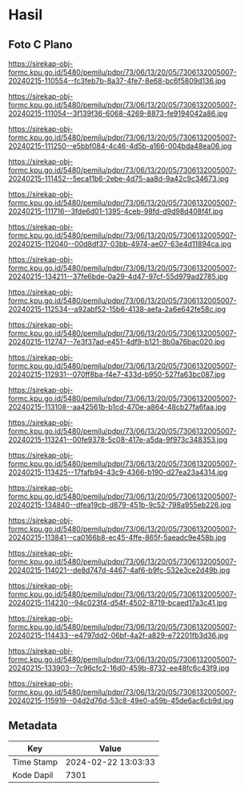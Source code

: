 # Hasil

## Foto C Plano

https://sirekap-obj-formc.kpu.go.id/5480/pemilu/pdpr/73/06/13/20/05/7306132005007-20240215-110554--fc3feb7b-8a37-4fe7-8e68-bc6f5809d136.jpg

https://sirekap-obj-formc.kpu.go.id/5480/pemilu/pdpr/73/06/13/20/05/7306132005007-20240215-111054--3f139f36-6068-4269-8873-fe9194042a86.jpg

https://sirekap-obj-formc.kpu.go.id/5480/pemilu/pdpr/73/06/13/20/05/7306132005007-20240215-111250--e5bbf084-4c46-4d5b-a166-004bda48ea06.jpg

https://sirekap-obj-formc.kpu.go.id/5480/pemilu/pdpr/73/06/13/20/05/7306132005007-20240215-111452--5eca11b6-2ebe-4d75-aa8d-9a42c9c34673.jpg

https://sirekap-obj-formc.kpu.go.id/5480/pemilu/pdpr/73/06/13/20/05/7306132005007-20240215-111716--3fde6d01-1395-4ceb-98fd-d9d98d408f4f.jpg

https://sirekap-obj-formc.kpu.go.id/5480/pemilu/pdpr/73/06/13/20/05/7306132005007-20240215-112040--00d8df37-03bb-4974-ae07-63e4d11894ca.jpg

https://sirekap-obj-formc.kpu.go.id/5480/pemilu/pdpr/73/06/13/20/05/7306132005007-20240215-134211--37fe6bde-0a29-4d47-97cf-55d979ad2785.jpg

https://sirekap-obj-formc.kpu.go.id/5480/pemilu/pdpr/73/06/13/20/05/7306132005007-20240215-112534--a92abf52-15b6-4138-aefa-2a6e642fe58c.jpg

https://sirekap-obj-formc.kpu.go.id/5480/pemilu/pdpr/73/06/13/20/05/7306132005007-20240215-112747--7e3f37ad-e451-4df9-b121-8b0a76bac020.jpg

https://sirekap-obj-formc.kpu.go.id/5480/pemilu/pdpr/73/06/13/20/05/7306132005007-20240215-112931--070ff8ba-f4e7-433d-b950-527fa63bc087.jpg

https://sirekap-obj-formc.kpu.go.id/5480/pemilu/pdpr/73/06/13/20/05/7306132005007-20240215-113108--aa42561b-b1cd-470e-a864-48cb27fa6faa.jpg

https://sirekap-obj-formc.kpu.go.id/5480/pemilu/pdpr/73/06/13/20/05/7306132005007-20240215-113241--00fe9378-5c08-417e-a5da-9f973c348353.jpg

https://sirekap-obj-formc.kpu.go.id/5480/pemilu/pdpr/73/06/13/20/05/7306132005007-20240215-113425--17fafb94-43c9-4366-b190-d27ea23a4314.jpg

https://sirekap-obj-formc.kpu.go.id/5480/pemilu/pdpr/73/06/13/20/05/7306132005007-20240215-134840--dfea19cb-d879-451b-9c52-798a955eb226.jpg

https://sirekap-obj-formc.kpu.go.id/5480/pemilu/pdpr/73/06/13/20/05/7306132005007-20240215-113841--ca0166b8-ec45-4ffe-865f-5aeadc9e458b.jpg

https://sirekap-obj-formc.kpu.go.id/5480/pemilu/pdpr/73/06/13/20/05/7306132005007-20240215-114021--de8d747d-4467-4af6-b9fc-532e3ce2d49b.jpg

https://sirekap-obj-formc.kpu.go.id/5480/pemilu/pdpr/73/06/13/20/05/7306132005007-20240215-114230--94c023f4-d54f-4502-8719-bcaed17a3c41.jpg

https://sirekap-obj-formc.kpu.go.id/5480/pemilu/pdpr/73/06/13/20/05/7306132005007-20240215-114433--e4797dd2-06bf-4a2f-a829-e72201fb3d36.jpg

https://sirekap-obj-formc.kpu.go.id/5480/pemilu/pdpr/73/06/13/20/05/7306132005007-20240215-133903--7c96cfc2-16d0-459b-8732-ee48fc6c43f9.jpg

https://sirekap-obj-formc.kpu.go.id/5480/pemilu/pdpr/73/06/13/20/05/7306132005007-20240215-115919--04d2d76d-53c8-49e0-a59b-45de6ac6cb9d.jpg


## Metadata

| Key        | Value               |
| ---------- | ------------------- |
| Time Stamp | 2024-02-22 13:03:33 |
| Kode Dapil | 7301                |




